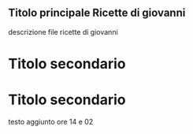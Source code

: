 ## Titolo principale Ricette di giovanni
descrizione file ricette di giovanni
# Titolo secondario

# Titolo secondario
testo aggiunto ore 14 e 02








